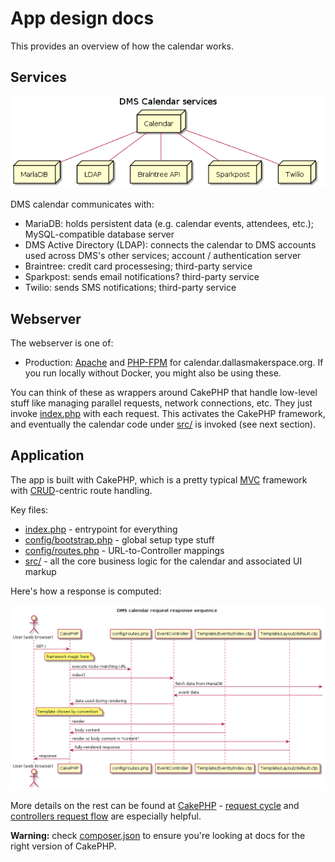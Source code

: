 # App design docs

This provides an overview of how the calendar works.


## Services

![Service diagram](./services.png)

DMS calendar communicates with:

* MariaDB: holds persistent data (e.g. calendar events, attendees, etc.); MySQL-compatible database server
* DMS Active Directory (LDAP): connects the calendar to DMS accounts used across DMS's other services; account / authentication server
* Braintree: credit card processesing; third-party service
* Sparkpost: sends email notifications? third-party service
* Twilio: sends SMS notifications; third-party service


## Webserver

The webserver is one of:

* Production: [Apache](https://httpd.apache.org/) and [PHP-FPM](https://www.php.net/manual/en/install.fpm.php) for calendar.dallasmakerspace.org. If you run locally without Docker, you might also be using these.


You can think of these as wrappers around CakePHP that handle low-level stuff like managing parallel requests, network connections, etc. They just invoke [index.php](../index.php) with each request. This activates the CakePHP framework, and eventually the calendar code under [src/](../src/) is invoked (see next section).


## Application

The app is built with CakePHP, which is a pretty typical [MVC](https://en.wikipedia.org/wiki/Model%E2%80%93view%E2%80%93controller) framework with [CRUD](https://en.wikipedia.org/wiki/Create,_read,_update_and_delete)-centric route handling.

Key files:

* [index.php](../index.php) - entrypoint for everything
* [config/bootstrap.php](../config/bootstrap.php) - global setup type stuff
* [config/routes.php](../config/routes.php) - URL-to-Controller mappings
* [src/](../src/) - all the core business logic for the calendar and associated UI markup

Here's how a response is computed:

![Request / response sequence](./request-response-sequence.png)

More details on the rest can be found at [CakePHP](https://book.cakephp.org/) - [request cycle](https://book.cakephp.org/3/en/intro.html#cakephp-request-cycle) and [controllers request flow](https://book.cakephp.org/3/en/controllers.html#request-flow) are especially helpful.

**Warning:** check [composer.json](../composer.json) to ensure you're looking at docs for the right version of CakePHP.


